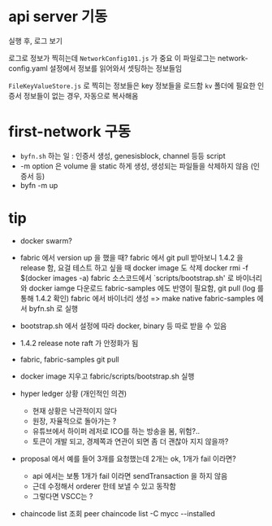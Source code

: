 # api server 기동
실행 후, 로그 보기

로그로 정보가 찍히는데 `NetworkConfig101.js` 가 중요
이 파일로그는 network-config.yaml 설정에서 정보를 읽어와서 셋팅하는 정보들임

`FileKeyValueStore.js` 로 찍히는 정보들은 key 정보들을 로드함
`kv` 폴더에 필요한 인증서 정보들이 없는 경우, 자동으로 복사해옴

# first-network 구동
- `byfn.sh` 하는 일 : 인증서 생성, genesisblock, channel 등등 script
- -m option 은 volume 을 static 하게 생성, 생성되는 파일들을 삭제하지 않음 (인증서 등)
- byfn -m up



# tip
- docker swarm?

- fabric 에서 version up 을 했을 때?
fabric 에서 git pull 받아보니 1.4.2 을 release 함, 요걸 테스트 하고 싶을 때
docker image 도 삭제 docker rmi -f $(docker images -a)
fabric 소스코드에서 `scripts/bootstrap.sh' 로 바이너리와 docker iamge 다운로드
fabric-samples 에도 반영이 필요함, git pull (log 를 통해 1.4.2 확인)
fabric 에서 바이너리 생성 => make native
fabric-samples 에서 byfn.sh 로 실행

- bootstrap.sh 에서 설정에 따라 docker, binary 등 따로 받을 수 있음

- 1.4.2 release note 
    raft 가 안정화가 됨
- fabric, fabric-samples git pull
- docker image 지우고 fabric/scripts/bootstrap.sh 실행


- hyper ledger 상황 (개인적인 의견)
    - 현재 상황은 낙관적이지 않다
    - 원장, 자율적으로 돌아가는 ?
    - 유튜브에서 하이퍼 레저로 ICO를 하는 방송을 봄, 위험?..
    - 토큰이 개발 되고, 경제쪽과 연관이 되면 좀 더 괜찮아 지지 않을까? 

- proposal 에서 예를 들어 3개를 요청했는데 2개는 ok, 1개가 fail 이라면?
    - api 에서는 보통 1개가 fail 이라면 sendTransaction 을 하지 않음
    - 근데 수정해서 orderer 한테 보낼 수 있고 동작함
    - 그렇다면 VSCC는 ?

- chaincode list 조회
peer chaincode list -C mycc --installed